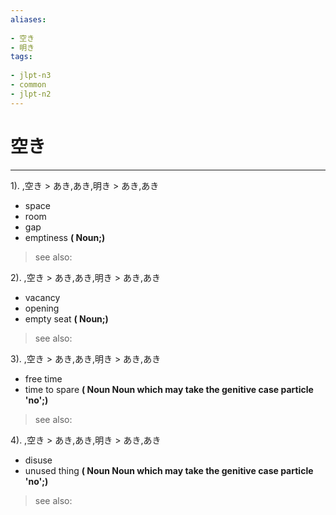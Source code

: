 ```yaml
---
aliases:
    
- 空き
- 明き
tags:
    
- jlpt-n3
- common
- jlpt-n2
---
```


# 空き
---
1).
,空き > あき,あき,明き > あき,あき

- space
- room
- gap
- emptiness
**( Noun;)**
> see also: 
            
2).
,空き > あき,あき,明き > あき,あき

- vacancy
- opening
- empty seat
**( Noun;)**
> see also: 
            
3).
,空き > あき,あき,明き > あき,あき

- free time
- time to spare
**( Noun Noun which may take the genitive case particle 'no';)**
> see also: 
            
4).
,空き > あき,あき,明き > あき,あき

- disuse
- unused thing
**( Noun Noun which may take the genitive case particle 'no';)**
> see also: 
            